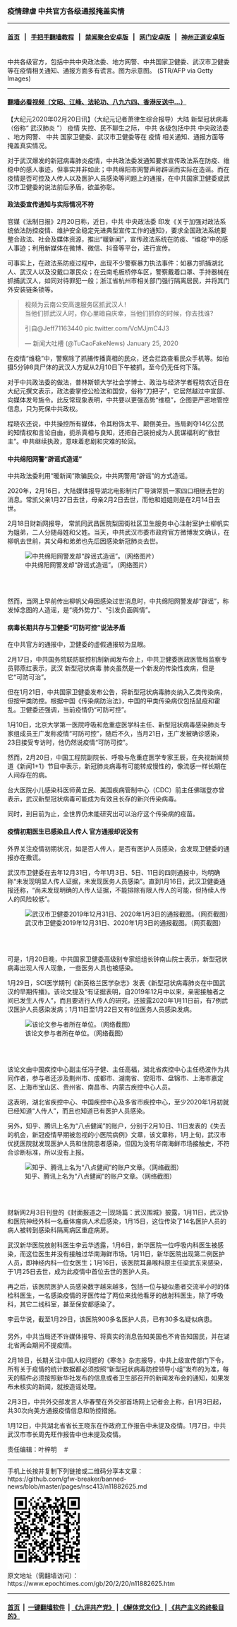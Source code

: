 ### 疫情肆虐 中共官方各级通报掩盖实情
------------------------

#### [首页](https://github.com/gfw-breaker/banned-news/blob/master/README.md) &nbsp;&nbsp;|&nbsp;&nbsp; [手把手翻墙教程](https://github.com/gfw-breaker/guides/wiki) &nbsp;&nbsp;|&nbsp;&nbsp; [禁闻聚合安卓版](https://github.com/gfw-breaker/bn-android) &nbsp;&nbsp;|&nbsp;&nbsp; [网门安卓版](https://github.com/oGate2/oGate) &nbsp;&nbsp;|&nbsp;&nbsp; [神州正道安卓版](https://github.com/SzzdOgate/update) 



<div><img alt="" class="aligncenter wp-post-image" src="https://i.epochtimes.com/assets/uploads/2020/02/609bce47a42393cd41337ec3c91271c1-600x400.jpg"/>
<div class="red16 caption">
 中共各级官方，包括中共中央政法委、地方网警、中共国家卫健委、武汉市卫健委等在疫情相关通知、通报方面多有谎言。图为示意图。 (STR/AFP via Getty Images)
</div>
</div><hr/>

#### [翻墙必看视频（文昭、江峰、法轮功、八九六四、香港反送中...）](https://github.com/gfw-breaker/banned-news/blob/master/pages/link3.md)

<div><p>
 【大纪元2020年02月20日讯】（大纪元记者萧律生综合报导）大陆
 <ok href="https://www.epochtimes.com/gb/tag/%E6%96%B0%E5%9E%8B%E5%86%A0%E7%8A%B6%E7%97%85%E6%AF%92.html">
  新型冠状病毒
 </ok>
 （俗称“
 <ok href="https://www.epochtimes.com/gb/tag/%E6%AD%A6%E6%B1%89%E8%82%BA%E7%82%8E.html">
  武汉肺炎
 </ok>
 ”）
 <ok href="https://www.epochtimes.com/gb/tag/%E7%96%AB%E6%83%85.html">
  疫情
 </ok>
 失控、民不聊生之际，
 <ok href="https://www.epochtimes.com/gb/tag/%E4%B8%AD%E5%85%B1.html">
  中共
 </ok>
 各级包括中共
 <ok href="https://www.epochtimes.com/gb/tag/%E4%B8%AD%E5%A4%AE%E6%94%BF%E6%B3%95%E5%A7%94.html">
  中央政法委
 </ok>
 、地方网警、
 <ok href="https://www.epochtimes.com/gb/tag/%E4%B8%AD%E5%85%B1.html">
  中共
 </ok>
 国家卫健委、武汉市卫健委等在
 <ok href="https://www.epochtimes.com/gb/tag/%E7%96%AB%E6%83%85.html">
  疫情
 </ok>
 相关通知、通报方面等掩盖真实情况。
</p>
<p>
 对于武汉爆发的新冠病毒肺炎疫情，中共政法委发通知要求宣传政法系在防疫、维稳中的感人事迹，但事实并非如此；中共绵阳市网警声称辟谣而实际在造谣。而在疫情是否可控及人传人以及医护人员感染等问题上的通报，在中共国家卫健委或武汉市卫健委的说法前后矛盾，欲盖弥彰。
</p>
<h4>
 政法委宣传通知与实际情况不符
</h4>
<p>
 官媒《法制日报》2月20日称，近日，中共
 <ok href="https://www.epochtimes.com/gb/tag/%E4%B8%AD%E5%A4%AE%E6%94%BF%E6%B3%95%E5%A7%94.html">
  中央政法委
 </ok>
 印发《关于加强对政法系统依法防控疫情、维护安全稳定先进典型宣传工作的通知》，要求全国政法系统要整合政法、社会及媒体资源，推出“暖新闻”，宣传政法系统在防疫、“维稳”中的感人事迹；利用新媒体在微博、微信、抖音等平台，进行宣传。
</p>
<p>
 可事实上，在政法系防疫过程中，出现不少警察暴力执法事件：如暴力抓捕湖北人、武汉人以及没戴口罩民众；在云南毛板桥停车区，警察戴着口罩、手持器械在抓捕武汉人，如同对待罪犯一般；浙江省杭州市相关部门强行隔离居民，并将其门外安装链条锁等。
</p>
<p style="text-align: center;">
</p>
<p style="text-align: center;">
</p>
<p style="text-align: center;">
</p>
<blockquote class="twitter-tweet">
 <p dir="ltr" lang="zh">
  视频为云南公安高速服务区抓武汉人！
  <br/>
  当他们抓武汉人时，你心里暗自庆幸，当他们抓你的时候，你去找谁?
 </p>
 <p>
  引自@Jeff71163440
  <ok href="https://t.co/VcMJjmC4J3">
   pic.twitter.com/VcMJjmC4J3
  </ok>
 </p>
 <p>
  — 新闻大吐槽 (@TuCaoFakeNews)
  <ok href="https://twitter.com/TuCaoFakeNews/status/1221214779265564672?ref_src=twsrc%5Etfw">
   January 25, 2020
  </ok>
 </p>
</blockquote>
<p>
 <p>
  在疫情“维稳”中，警察除了抓捕传播真相的民众，还会拦路查看民众手机等。如拍摄5分钟8具尸体的武汉人方斌从2月10日下午被抓，至今仍无任何下落。
 </p>
 <p style="text-align: center;">
 </p>
 <p style="text-align: center;">
 </p>
 <p>
  对于中共政法委的做法，普林斯顿大学社会学博士、政治与经济学者程晓农近日在大纪元撰文表示，政法委掌控公检法和国安，俗称“刀把子”，它居然越过中宣部、向媒体发号施令。此反常现象表明，中共要以更强态势“维稳”，企图更严密地管控信息，只为死保中共政权。
 </p>
 <p>
  程晓农还说，中共操控所有媒体，令其粉饰太平、颠倒美丑。当局剥夺14亿公民的知情权和言论自由，扼杀真相与良知，还把自己装扮成为人民谋福利的“救世主”。中共继续执政，意味着悲剧和灾难的轮回。
 </p>
 <h4>
  中共绵阳网警“辟谣式造谣”
 </h4>
 <p>
  中共政法委利用“暖新闻”欺骗民众，中共网警用“辟谣”的方式造谣。
 </p>
 <p>
  2020年，2月16日，大陆媒体报导湖北电影制片厂导演常凯一家四口相继去世的消息。常凯父亲1月27日去世，母亲2月2日去世，而他和姐姐则是在2月14日去世。
 </p>
 <p>
  2月18日财新网报导， 常凯同武昌医院梨园街社区卫生服务中心注射室护士柳帆实为姐弟，二人分随母姓和父姓。当天，中共武汉市委市政府官方微博发文确认，在柳帆去世前，其父母和弟弟也先后因感染新冠肺炎去世。
 </p>
 <figure class="wp-caption aligncenter" id="attachment_11883155" style="width: 600px">
  <ok href="http://i.epochtimes.com/assets/uploads/2020/02/fd65301b57f48f1856d9312854953f97.jpg">
   <img alt="中共绵阳网警发却“辟谣式造谣”。（网络图片）" class="size-large wp-image-11883155" src="http://i.epochtimes.com/assets/uploads/2020/02/fd65301b57f48f1856d9312854953f97-600x428.jpg"/>
  </ok>
  <br/><figcaption class="wp-caption-text">
   中共绵阳网警发却“辟谣式造谣”。（网络图片）
  </figcaption><br/>
 </figure><br/>
 <p>
  然而，当网上早前传出柳帆父母因感染过世消息时，中共绵阳网警发却“辟谣”，称发悼念图的人造谣，是“境外势力”、“引发负面舆情”。
 </p>
 <h4>
  病毒长期共存与卫健委“可防可控”说法矛盾
 </h4>
 <p>
  在中共官方的通报中，卫健委的虚假通报较为显眼。
 </p>
 <p>
  2月17日，中共国务院联防联控机制新闻发布会上，中共卫健委医政医管局监察专员郭燕红表示，武汉
  <ok href="https://www.epochtimes.com/gb/tag/%E6%96%B0%E5%9E%8B%E5%86%A0%E7%8A%B6%E7%97%85%E6%AF%92.html">
   新型冠状病毒
  </ok>
  肺炎虽然是一个新发的传染性疾病，但是它“可防可治”。
 </p>
 <p>
  但在1月21日，中共国家卫健委发布公告，将新型冠状病毒肺炎纳入乙类传染病，但按甲类防控。根据中国《传染病防治法》，中国的甲类传染病仅包括鼠疫和霍乱。卫健委还强调，当前疫情仍“可防可控”。
 </p>
 <p>
  1月10日，北京大学第一医院呼吸和危重症医学科主任、新型冠状病毒感染肺炎专家组成员王广发称疫情“可防可控”，随后不久，当月21日，王广发被确诊感染，23日接受专访时，他仍然说疫情“可防可控”。
 </p>
 <p>
  然而，2月20日，中国工程院副院长、呼吸与危重症医学专家王辰，在央视新闻频道《新闻1+1》节目中表示，新冠肺炎病毒有可能转成慢性的，像流感一样长期在人间存在的病。
 </p>
 <p>
  台大医院小儿感染科医师黄立民、美国疾病管制中心（CDC）前主任佛瑞登亦曾表示，武汉新型冠状病毒可能成为有效且长存的新兴传染病毒。
 </p>
 <p>
  同时，到目前为止，全世界仍未能研究出可以治疗这个传染病的疫苗。
 </p>
 <h4>
  疫情初期医生已感染且人传人 官方通报却说没有
 </h4>
 <p>
  外界关注疫情初期状况，如是否人传人，是否有医护人员感染，会发现卫健委的通报亦在撒谎。
 </p>
 <p>
  武汉市卫健委在去年12月31日，今年1月3日、5日、11日的四则通报中，均明确称“未发现明显人传人证据，未发现医务人员感染”。直到1月16日，武汉卫健委通报还称，“尚未发现明确的人传人证据，不能排除有限人传人的可能，但持续人传人的风险较低”。
 </p>
 <figure class="wp-caption aligncenter" id="attachment_11883231" style="width: 600px">
  <ok href="http://i.epochtimes.com/assets/uploads/2020/02/FotoJet-4.jpg">
   <img alt="武汉市卫健委2019年12月31日、2020年1月3日的通报截图。（网页截图）" class="size-large wp-image-11883231" src="http://i.epochtimes.com/assets/uploads/2020/02/FotoJet-4-600x400.jpg"/>
  </ok>
  <br/><figcaption class="wp-caption-text">
   武汉市卫健委2019年12月31日、2020年1月3日的通报截图。（网页截图）
  </figcaption><br/>
 </figure><br/>
 <p>
  可是，1月20日晚，中共国家卫健委高级别专家组组长钟南山院士表示，新型冠状病毒出现人传人现象，一些医务人员也被感染。
 </p>
 <p>
  1月29日，SCI医学期刊《新英格兰医学杂志》发表《新型冠状病毒肺炎在中国武汉的早期传播》。该论文提及“有证据表明，自2019年12月中以来，亲密接触者之间已发生人传人”，而且要进行人传人的研究，还披露2020年1月11日前，有7例武汉医护人员感染发病；1月11日至1月22日又有8位医务人员感染发病。
 </p>
 <figure class="wp-caption aligncenter" id="attachment_11883277" style="width: 600px">
  <ok href="http://i.epochtimes.com/assets/uploads/2020/02/7c09d09068c97fe8396caed77b8d84aa.png">
   <img alt="该论文参与者所在单位。（网络截图）" class="size-large wp-image-11883277" src="http://i.epochtimes.com/assets/uploads/2020/02/7c09d09068c97fe8396caed77b8d84aa-600x379.png"/>
  </ok>
  <br/><figcaption class="wp-caption-text">
   该论文参与者所在单位。（网络截图）
  </figcaption><br/>
 </figure><br/>
 <p>
  该论文由中国疾控中心副主任冯子健、主任高福，湖北省疾控中心主任杨波作为共同作者，参与者还涉及荆州市、成都市、湖南省、安阳市、盘锦市、上海市嘉定区、上海市宝山区、贵州省、南昌市、内蒙古疾控中心人员。
 </p>
 <p>
  这表明，湖北省疾控中心、中国疾控中心及多省市疾控中心，至少2020年1月初就已经知道“人传人”，而且也知道已有医护人员感染。
 </p>
 <p>
  另外，知乎、腾讯上名为“八点健闻”的账户，分别于2月10日、11日发表的《失去的机会，新冠疫情早期被忽视的小医院病例》文章，该文章称，1月上旬，武汉市优抚医院就发现医护人员和住院患者感染，但因为没有华南海鲜市场接触史，不符合诊断标准，所以没有上报。
 </p>
 <figure class="wp-caption aligncenter" id="attachment_11883152" style="width: 600px">
  <ok href="http://i.epochtimes.com/assets/uploads/2020/02/0750ccea53f00cf5e77286db0c621b8e.png">
   <img alt="知乎、腾讯上名为“八点健闻”的账户文章。（网络截图）" class="wp-image-11883152 size-large" src="http://i.epochtimes.com/assets/uploads/2020/02/0750ccea53f00cf5e77286db0c621b8e-600x296.png"/>
  </ok>
  <br/><figcaption class="wp-caption-text">
   知乎、腾讯上名为“八点健闻”的账户文章。（网络截图）
  </figcaption><br/>
 </figure><br/>
 <p>
  财新网2月3日刊登的《封面报道之一|现场篇：武汉围城》披露，1月11日，武汉协和医院神经外科一名垂体瘤病人术后感染，1月15日，这位传染了14名医护人员的病人被转到感染科隔离病区重症病房。
 </p>
 <p>
  武汉新华医院放射科医生李云华透露，1月6日，新华医院一位呼吸内科医生被感染，而这位医生并没有接触过华南海鲜市场。1月11日，新华医院出现第二例医护人员，即神经内科一位女医生；1月16日，该医院耳鼻喉科原主任梁武东来感染，于1月25日去世，成为此疫情中首位去世的医护人员。
 </p>
 <p>
  再之后，该医院医护人员感染数字越来越多，包括一位与疑似患者交流半小时的体检科医生，一名感染疫情的牙医传给了两位来找他看牙的放射科医生，除了呼吸科，其它二线科室，甚至保安都感染了。
 </p>
 <p>
  李云华说，截至1月29日，该医院900多名医护人员，已有30多名疑似病患。
 </p>
 <h4>
 </h4>
 <p>
  另外，中共当局还不许媒体报导、将真实的消息告知美国也不肯告知国民，并在湖北省两会期间不提疫情。
 </p>
 <p>
  2月18日，长期关注中国人权问题的《寒冬》杂志报导，中共上级宣传部门下令，所有关于疫情的统计数据都必须按照“新型冠状病毒防控领导小组”发布的为准，每天的稿件必须按照新华社发布的信息或者卫生部召开的新闻发布会的通知，如果发布未核实的新闻，就按造谣处理。
 </p>
 <p>
  2月3日，中共外交部发言人华春莹在外交部首场网上记者会上称，自1月3日起，共30次向美方通报疫情信息和防控措施。
 </p>
 <p>
  1月12日，中共湖北省省长王晓东在作政府工作报告中未提及疫情。1月7日，中共武汉市市长周先旺作报告中也未提及疫情。
 </p>
 <p>
  责任编辑：叶梓明　＃
 </p>
</p></div>
<hr/>
手机上长按并复制下列链接或二维码分享本文章：<br/>
https://github.com/gfw-breaker/banned-news/blob/master/pages/nsc413/n11882625.md <br/>
<a href='https://github.com/gfw-breaker/banned-news/blob/master/pages/nsc413/n11882625.md'><img src='https://github.com/gfw-breaker/banned-news/blob/master/pages/nsc413/n11882625.md.png'/></a> <br/>
原文地址（需翻墙访问）：https://www.epochtimes.com/gb/20/2/20/n11882625.htm


------------------------
#### [首页](https://github.com/gfw-breaker/banned-news/blob/master/README.md) &nbsp;|&nbsp; [一键翻墙软件](https://github.com/gfw-breaker/nogfw/blob/master/README.md) &nbsp;| [《九评共产党》](https://github.com/gfw-breaker/9ping.md/blob/master/README.md#九评之一评共产党是什么) | [《解体党文化》](https://github.com/gfw-breaker/jtdwh.md/blob/master/README.md) | [《共产主义的终极目的》](https://github.com/gfw-breaker/gczydzjmd.md/blob/master/README.md)


<img src='http://gfw-breaker.win/banned-news/pages/nsc413/n11882625.md' width='0px' height='0px'/>